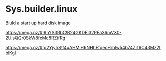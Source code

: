 # Sys.builder.linux
Biuld a start up hard disk image



https://mega.nz/#!9nYS3RbC!B24GKDEI32REa36mVX0-2UlsQQr0SkW8fxMc8RZtfRg


https://mega.nz/#!p2YjyIrS!f4uAHMiH6NHhEfoecHrhlw54b74Zrt6C43Mz2tblKgI



